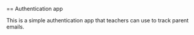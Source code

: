 == Authentication app

This is a simple authentication app that teachers can use to track parent emails.
